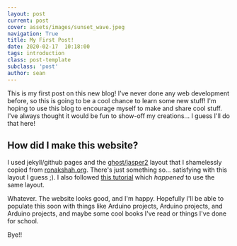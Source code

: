 ```yaml
---
layout: post
current: post
cover: assets/images/sunset_wave.jpeg
navigation: True
title: My First Post!
date: 2020-02-17  10:18:00
tags: introduction
class: post-template
subclass: 'post'
author: sean
---
```


This is my first post on this new blog! I've never done any web development before, so this is going to be a cool chance to learn some new stuff! I'm hoping to use this blog to encourage myself to make and share cool stuff. I've always thought it would be fun to show-off my creations... I guess I'll do that here!

## How did I make this website? 
I used jekyll/github pages and the [ghost/jasper2](https://github.com/jekyller/jasper2) layout that I shamelessly copied from [ronakshah.org](https://ronakshah.org). There's just something so... satisfying with this layout I guess ;). I also followed [this tutorial](https://asw.in/blog/Easiest-Way-To-Create-A-Jekyll-Blog) which *happened* to use the same layout. 

Whatever. The website looks good, and I'm happy. Hopefully I'll be able to populate this soon with things like Arduino projects, Arduino projects, and Arduino projects, and maybe some cool books I've read or things I've done for school. 

Bye!!
